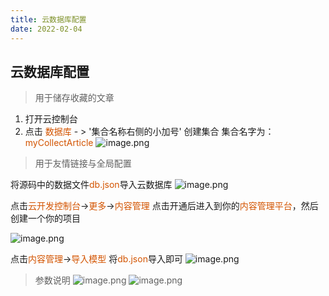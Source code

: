 ```yaml
---
title: 云数据库配置
date: 2022-02-04
---
```

## 云数据库配置
> 用于储存收藏的文章
1. 打开云控制台
2. 点击 <font style="color: #D35400;">数据库</font> - > '集合名称右侧的小加号' 创建集合 集合名字为：<font style="color: #D35400;">myCollectArticle</font>
![image.png](https://halo-block-1gcmmxstc7b049ae-1307615934.ap-shanghai.app.tcloudbase.com/upload/2022/02/image-6bacb70ac18e4ccc9f9d93f1f1338afb.png)
> 用于友情链接与全局配置

将源码中的数据文件<font style="color: #D35400;">db.json</font>导入云数据库
![image.png](https://halo-block-1gcmmxstc7b049ae-1307615934.ap-shanghai.app.tcloudbase.com/upload/2022/02/image-bfb69dbb3ab54f98ab2255da8e967ebd.png)

点击<font style="color: #D35400;">云开发控制台</font>-><font style="color: #D35400;">更多</font>-><font style="color: #D35400;">内容管理</font>
点击开通后进入到你的<font style="color: #D35400;">内容管理平台</font>，然后创建一个你的项目

![image.png](https://halo-block-1gcmmxstc7b049ae-1307615934.ap-shanghai.app.tcloudbase.com/upload/2022/02/image-71c04c6bc1524920a943a1e02bf8cb2f.png)

点击<font style="color: #D35400;">内容管理</font>-><font style="color: #D35400;">导入模型</font>
将<font style="color: #D35400;">db.json</font>导入即可
![image.png](https://halo-block-1gcmmxstc7b049ae-1307615934.ap-shanghai.app.tcloudbase.com/upload/2022/02/image-7de9f765ca2840ac95651d122d9bec60.png)
> 参数说明
![image.png](https://halo-block-1gcmmxstc7b049ae-1307615934.ap-shanghai.app.tcloudbase.com/upload/2022/02/image-8f33b90ba1374d2a9dfbae031e5ff99c.png)
![image.png](https://halo-block-1gcmmxstc7b049ae-1307615934.ap-shanghai.app.tcloudbase.com/upload/2022/02/image-90aadf3a650541f58a6280b0b19284b5.png)